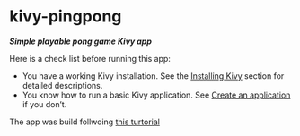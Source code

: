 # kivy-pingpong
***Simple playable pong game Kivy app*** 

Here is a check list before running this app:
- You have a working Kivy installation. See the [Installing Kivy](https://kivy.org/doc/stable/gettingstarted/installation.html) section for detailed descriptions.
- You know how to run a basic Kivy application. See [Create an application](https://kivy.org/doc/stable/guide/basic.html#quickstart) if you don’t.

The app was build follwoing [this turtorial](https://kivy.org/doc/stable/tutorials/pong.html "Pong Game Tutorial")
